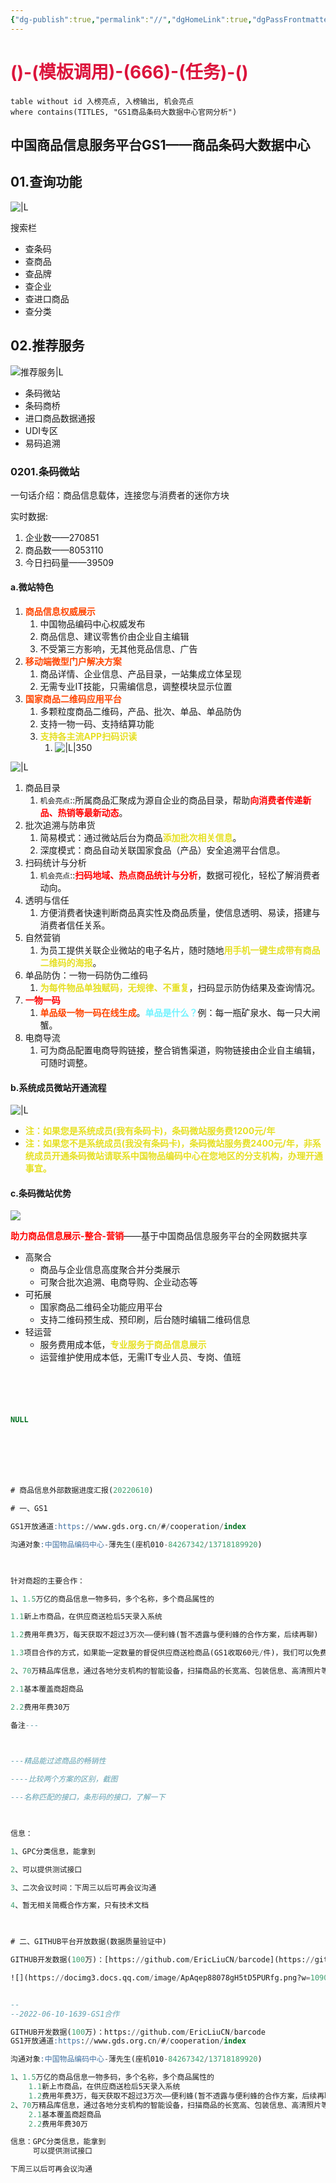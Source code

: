 ```yaml
---
{"dg-publish":true,"permalink":"//","dgHomeLink":true,"dgPassFrontmatter":false}
---
```



# <font color=#DC143C>()-(模板调用)-(666)-(任务)-()</font>

```dataview
table without id 入榜亮点, 入榜输出, 机会亮点
where contains(TITLES, "GS1商品条码大数据中心官网分析")
```

## 中国商品信息服务平台GS1——商品条码大数据中心
## 01.查询功能
![|L](https://raw.githubusercontent.com/resphoina/MDPIC/master/markdown2022-06-16-2048-MD-项目管理-GS1-查询功能分类.png)

搜索栏
+ 查条码
+ 查商品
+ 查品牌
+ 查企业
+ 查进口商品
+ 查分类

## 02.推荐服务
![推荐服务|L](https://raw.githubusercontent.com/resphoina/MDPIC/master/markdown2022-06-16-2048-MD-项目管理-GS1-推荐服务.png)

+ 条码微站
+ 条码商桥
+ 进口商品数据通报
+ UDI专区
+ 易码追溯

### 0201.条码微站
一句话介绍：商品信息载体，连接您与消费者的迷你方块

实时数据:
1. 企业数——270851
2. 商品数——8053110
3. 今日扫码量——39509

#### a.微站特色
1. <strong><font color=#FF4500>商品信息权威展示</font></strong>
    1. 中国物品编码中心权威发布
    2. 商品信息、建议零售价由企业自主编辑
    3. 不受第三方影响，无其他竞品信息、广告
2. <strong><font color=#FF4500>移动端微型门户解决方案</font></strong>
    1. 商品详情、企业信息、产品目录，一站集成立体呈现
    2. 无需专业IT技能，只需编信息，调整模块显示位置
3. <strong><font color=#FF4500>国家商品二维码应用平台</font></strong>
    1. 多颗粒度商品二维码，产品、批次、单品、单品防伪
    2. 支持一物一码、支持结算功能
    3. <strong><font color=#E6E022>支持各主流APP扫码识读</font></strong>
        1. ![|L|350](https://raw.githubusercontent.com/resphoina/MDPIC/master/markdown2022-06-16-2048-MD-项目管理-GS1-主流APP扫码识读.png)

![|L](https://raw.githubusercontent.com/resphoina/MDPIC/master/markdown2022-06-16-2048-MD-项目管理-GS1-微站特色.png)

1. 商品目录
    1. `机会亮点`::所属商品汇聚成为源自企业的商品目录，帮助<strong><font color=#FF0000>向消费者传递新品、热销等最新动态</font></strong>。
2. 批次追溯与防串货
    1. 简易模式：通过微站后台为商品<strong><font color=#E6E022>添加批次相关信息</font></strong>。
    2. 深度模式：商品自动关联国家食品（产品）安全追溯平台信息。
3. 扫码统计与分析
    1. `机会亮点`::<strong><font color=#FF0000>扫码地域、热点商品统计与分析</font></strong>，数据可视化，轻松了解消费者动向。
4. 透明与信任
    1. 方便消费者快速判断商品真实性及商品质量，使信息透明、易读，搭建与消费者信任关系。
5. 自然营销
    1. 为员工提供关联企业微站的电子名片，随时随地<strong><font color=#E6E022>用手机一键生成带有商品二维码的海报</font></strong>。
6. 单品防伪：一物一码防伪二维码
    1. <strong><font color=#E6E022>为每件物品单独赋码，无规律、不重复</font></strong>，扫码显示防伪结果及查询情况。
7. <strong><font color=#FF0000>一物一码</font></strong>
    1. <strong><font color=#FF4500>单品级一物一码在线生成</font></strong>。<strong><font color=#70f3ff>单品是什么？</font></strong>例：每一瓶矿泉水、每一只大闸蟹。
8. 电商导流
    1. 可为商品配置电商导购链接，整合销售渠道，购物链接由企业自主编辑，可随时调整。

#### b.系统成员微站开通流程
![|L](https://raw.githubusercontent.com/resphoina/MDPIC/master/markdown2022-06-16-2048-MD-项目管理-GS1-系统成员微站开通流程.png)

+ <strong><font color=#E6E022>注：如果您是系统成员(我有条码卡)，条码微站服务费1200元/年</font></strong>
+ <strong><font color=#E6E022>注：如果您不是系统成员(我没有条码卡)，条码微站服务费2400元/年，非系统成员开通条码微站请联系中国物品编码中心在您地区的分支机构，办理开通事宜。</font></strong>

#### c.条码微站优势
![](https://raw.githubusercontent.com/resphoina/MDPIC/master/markdown2022-06-16-2048-MD-项目管理-GS1-条码微站优势.png)

<strong><font color=#FF0000>助力商品信息展示-整合-营销</font></strong>——基于中国商品信息服务平台的全网数据共享
+ 高聚合
    + 商品与企业信息高度聚合并分类展示
    + 可聚合批次追溯、电商导购、企业动态等
+ 可拓展
    + 国家商品二维码全功能应用平台
    + 支持二维码预生成、预印刷，后台随时编辑二维码信息
+ 轻运营
    + 服务费用成本低，<strong><font color=#E6E022>专业服务于商品信息展示</font></strong>
    + 运营维护使用成本低，无需IT专业人员、专岗、值班











```SQL





NULL








```





```SQL
# 商品信息外部数据进度汇报(20220610)

# 一、GS1

GS1开放通道:https://www.gds.org.cn/#/cooperation/index

沟通对象:中国物品编码中心-薄先生(座机010-84267342/13718189920)

  

针对商超的主要合作：

1、1.5万亿的商品信息一物多码，多个名称，多个商品属性的

1.1新上市商品，在供应商送检后5天录入系统

1.2费用年费3万，每天获取不超过3万次——便利蜂(暂不透露与便利蜂的合作方案，后续再聊)

1.3项目合作的方式，如果能一定数量的督促供应商送检商品(GS1收取60元/件)，我们可以免费使用数据

2、70万精品库信息，通过各地分支机构的智能设备，扫描商品的长宽高、包装信息、高清照片等，按照他们的标准(不能提供设备)，只能提供数据，目前服务的商超便利店对象：大润发、便利蜂、电商

2.1基本覆盖商超商品

2.2费用年费30万

备注---

  

---精品能过滤商品的畅销性

----比较两个方案的区别，截图

---名称匹配的接口，条形码的接口，了解一下

  

信息：

1、GPC分类信息，能拿到

2、可以提供测试接口

3、二次会议时间：下周三以后可再会议沟通

4、暂无相关简概合作方案，只有技术文档

  

# 二、GITHUB平台开放数据(数据质量验证中)

GITHUB开发数据(100万)：[https://github.com/EricLiuCN/barcode](https://github.com/EricLiuCN/barcode)

![](https://docimg3.docs.qq.com/image/ApAqep88078gH5tD5PURfg.png?w=1090&h=1122)
```


```SQL

--
--2022-06-10-1639-GS1合作

GITHUB开发数据(100万)：https://github.com/EricLiuCN/barcode
GS1开放通道:https://www.gds.org.cn/#/cooperation/index

沟通对象:中国物品编码中心-薄先生(座机010-84267342/13718189920)

1、1.5万亿的商品信息一物多码，多个名称，多个商品属性的
    1.1新上市商品，在供应商送检后5天录入系统
    1.2费用年费3万，每天获取不超过3万次——便利蜂(暂不透露与便利蜂的合作方案，后续再聊)
2、70万精品库信息，通过各地分支机构的智能设备，扫描商品的长宽高、包装信息、高清照片等，按照他们的标准(不能提供设备)，只能提供数据，目前服务的商超便利店对象：大润发、便利蜂、电商
    2.1基本覆盖商超商品
    2.2费用年费30万

信息：GPC分类信息，能拿到
     可以提供测试接口

下周三以后可再会议沟通
```